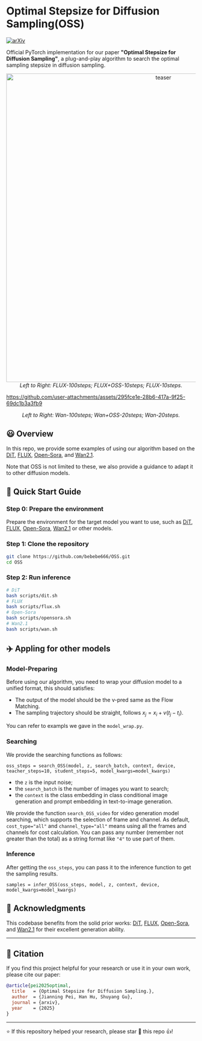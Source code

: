 # Optimal Stepsize for Diffusion Sampling(OSS)

[![arXiv](https://img.shields.io/badge/arXiv%20paper-2503.18948-b31b1b.svg)](https://arxiv.org/abs/2503.21774)&nbsp;

Official PyTorch implementation for our paper **"Optimal Stepsize for Diffusion Sampling"**, a plug-and-play algorithm to search the optimal sampling stepsize in diffusion sampling.

  <p align="center">
    <img src="./teaser.png" alt="teaser" width="820px">
    <br/>
    <em>Left to Right: FLUX-100steps; FLUX+OSS-10steps; FLUX-10steps.</em>
  </p>




https://github.com/user-attachments/assets/295fce1e-28b6-417a-9f25-69dc1b3a3fb9
<p align="center">
    <em>Left to Right: Wan-100steps; Wan+OSS-20steps; Wan-20steps.</em>
</p>
    



## :smiley: Overview
In this repo, we provide some examples of using our algorithm based on the [DiT](https://github.com/facebookresearch/DiT), [FLUX](https://github.com/black-forest-labs/flux), [Open-Sora](https://github.com/hpcaitech/Open-Sora/tree/opensora/v1.2), and [Wan2.1](https://github.com/Wan-Video/Wan2.1). 

Note that OSS is not limited to these, we also provide a guidance to adapt it to other diffusion models.

## :rocket: Quick Start Guide

### Step 0: Prepare the environment
Prepare the environment for the target model you want to use, such as [DiT](https://github.com/facebookresearch/DiT), [FLUX](https://github.com/black-forest-labs/flux), [Open-Sora](https://github.com/hpcaitech/Open-Sora/tree/opensora/v1.2), [Wan2.1](https://github.com/Wan-Video/Wan2.1) or other models.


### Step 1: Clone the repository
```bash
git clone https://github.com/bebebe666/OSS.git
cd OSS
```

### Step 2: Run inference
```bash
# DiT 
bash scripts/dit.sh
# FLUX
bash scripts/flux.sh
# Open-Sora
bash scripts/opensora.sh
# Wan2.1
bash scripts/wan.sh

```

## :airplane: Appling for other models
### Model-Preparing
Before using our algorithm, you need to wrap your diffusion model to a unified format, this should satisfies:
- The output of the model should be the v-pred same as the Flow Matching.
- The sampling trajectory should be straight, follows $x_j = x_i + v(t_j - t_i)$.

You can refer to exampls we gave in the `model_wrap.py`.

### Searching
We provide the searching functions as follows:
```
oss_steps = search_OSS(model, z, search_batch, context, device, teacher_steps=10, student_steps=5, model_kwargs=model_kwargs)
```
 - the `z` is the input noise;
 - the `search_batch` is the number of images you want to search;
 - the `context` is the class embedding in class conditional image generation and prompt embedding in text-to-image generation.

We provide the function `search_OSS_video` for video generation model searching, which supports the selection of frame and channel. As default, `cost_type="all"` and `channel_type="all"` means using all the frames and channels for cost calculation. You can pass any number (remember not greater than the total) as a string format like `"4"` to use part of them.



### Inference
After getting the `oss_steps`, you can pass it to the inference function to get the sampling results.
```
samples = infer_OSS(oss_steps, model, z, context, device, model_kwargs=model_kwargs)
```


## 🙏 Acknowledgments

This codebase benefits from the solid prior works: [DiT](https://github.com/facebookresearch/DiT), [FLUX](https://github.com/black-forest-labs/flux), [Open-Sora](https://github.com/hpcaitech/Open-Sora/tree/opensora/v1.2), and [Wan2.1](https://github.com/Wan-Video/Wan2.1) for their excellent generation ability.

---
## 📖 Citation

If you find this project helpful for your research or use it in your own work, please cite our paper:
```bibtex
@article{pei2025optimal,
  title   = {Optimal Stepsize for Diffusion Sampling.},
  author  = {Jianning Pei, Han Hu, Shuyang Gu},
  journal = {arxiv},
  year    = {2025}
}
```

---


⭐️ If this repository helped your research, please star 🌟 this repo 👍!

